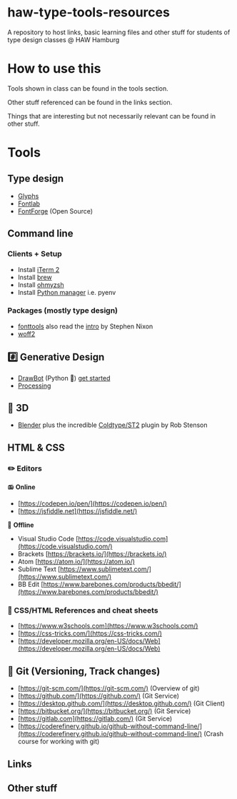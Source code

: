 # haw-type-tools-resources
A repository to host links, basic learning files and other stuff for students of type design classes @ HAW Hamburg

# How to use this
Tools shown in class can be found in the tools section.

Other stuff referenced can be found in the links section.

Things that are interesting but not necessarily relevant can be found in other stuff.

# Tools

## Type design
- [Glyphs](https://glyphsapp.com/buy)
- [Fontlab](https://www.fontlab.com/font-editor/fontlab/)
- [FontForge](https://fontforge.org/en-US/downloads/) (Open Source)

## Command line

### Clients + Setup
- Install [iTerm 2](https://iterm2.com/)
- Install [brew](https://brew.sh/)
- Install [ohmyzsh](https://ohmyz.sh/)
- Install [Python manager](https://formulae.brew.sh/formula/pyenv#default) i.e. pyenv

### Packages (mostly type design)
- [fonttools](https://github.com/fonttools/fonttools) also read the [intro](https://github.com/arrowtype/fonttools-intro) by Stephen Nixon 
- [woff2](https://github.com/google/woff2)

## #️⃣ Generative Design
- [DrawBot](https://drawbot.com/) (Python 🐍) [get started](/drawbot-samples)
- [Processing](https://processing.org/)

## 🧊 3D
- [Blender](https://www.blender.org/download/) plus the incredible [Coldtype/ST2](https://github.com/coldtype/st2/releases) plugin by Rob Stenson


## HTML & CSS

### ✏️ Editors

📻️ **Online**

- [https://codepen.io/pen/](https://codepen.io/pen/)
- [https://jsfiddle.net](https://jsfiddle.net/)

🔌 **Offline**

- Visual Studio Code [https://code.visualstudio.com](https://code.visualstudio.com/)
- Brackets [https://brackets.io/](https://brackets.io/)
- Atom [https://atom.io/](https://atom.io/)
- Sublime Text [https://www.sublimetext.com/](https://www.sublimetext.com/)
- BB Edit [https://www.barebones.com/products/bbedit/](https://www.barebones.com/products/bbedit/)

### 📃 CSS/HTML References and cheat sheets

- [https://www.w3schools.com](https://www.w3schools.com/)
- [https://css-tricks.com/](https://css-tricks.com/)
- [https://developer.mozilla.org/en-US/docs/Web](https://developer.mozilla.org/en-US/docs/Web)

## 💾 Git (Versioning, Track changes)

- [https://git-scm.com/](https://git-scm.com/) (Overview of git)
- [https://github.com/](https://github.com/) (Git Service)
- [https://desktop.github.com/](https://desktop.github.com/) (Git Client)
- [https://bitbucket.org/](https://bitbucket.org/) (Git Service)
- [https://gitlab.com](https://gitlab.com/) (Git Service)
- [https://coderefinery.github.io/github-without-command-line/](https://coderefinery.github.io/github-without-command-line/) (Crash course for working with git)

## Links

## Other stuff
